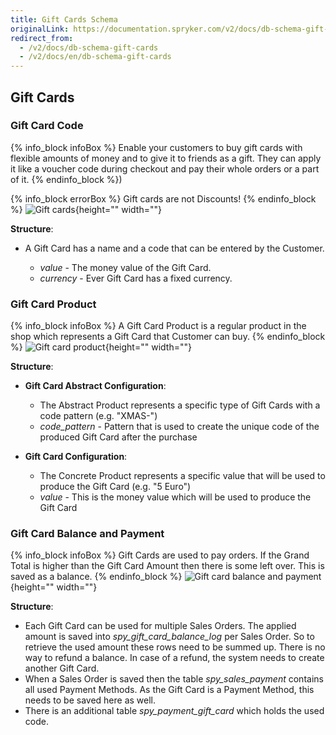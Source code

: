 ```yaml
---
title: Gift Cards Schema
originalLink: https://documentation.spryker.com/v2/docs/db-schema-gift-cards
redirect_from:
  - /v2/docs/db-schema-gift-cards
  - /v2/docs/en/db-schema-gift-cards
---
```



## Gift Cards

### Gift Card Code

{% info_block infoBox %}
Enable your customers to buy gift cards with flexible amounts of money and to give it to friends as a gift. They can apply it like a voucher code during checkout and pay their whole orders or a part of it.
{% endinfo_block %})

{% info_block errorBox %}
Gift cards are not Discounts!
{% endinfo_block %}
![Gift cards](https://spryker.s3.eu-central-1.amazonaws.com/docs/Developer+Guide/Database+Schema+Guide/Gift+Cards+Schema/gift-card.png){height="" width=""}

**Structure**:

* A Gift Card has a name and a code that can be entered by the Customer.

  - *value* - The money value of the Gift Card.
  - *currency* - Ever Gift Card has a fixed currency.


### Gift Card Product

{% info_block infoBox %}
A Gift Card Product is a regular product in the shop which represents a Gift Card that Customer can buy.
{% endinfo_block %}
![Gift card product](https://spryker.s3.eu-central-1.amazonaws.com/docs/Developer+Guide/Database+Schema+Guide/Gift+Cards+Schema/gift-card-product.png){height="" width=""}

**Structure**:

* **Gift Card Abstract Configuration**:

  - The Abstract Product represents a specific type of Gift Cards with a code pattern (e.g. "XMAS-")
  - *code_pattern* - Pattern that is used to create the unique code of the produced Gift Card after the purchase

* **Gift Card Configuration**:

  - The Concrete Product represents a specific value that will be used to produce the Gift Card (e.g. "5 Euro")
  - *value* - This is the money value which will be used to produce the Gift Card


### Gift Card Balance and Payment

{% info_block infoBox %}
Gift Cards are used to pay orders. If the Grand Total is higher than the Gift Card Amount then there is some left over. This is saved as a balance.
{% endinfo_block %}
![Gift card balance and payment](https://spryker.s3.eu-central-1.amazonaws.com/docs/Developer+Guide/Database+Schema+Guide/Gift+Cards+Schema/gift-card-purchase-payment.png){height="" width=""}

**Structure**:

* Each Gift Card can be used for multiple Sales Orders. The applied amount is saved into *spy_gift_card_balance_log* per Sales Order. So to retrieve the used amount these rows need to be summed up. There is no way to refund a balance. In case of a refund, the system needs to create another Gift Card.
* When a Sales Order is saved then the table *spy_sales_payment* contains all used Payment Methods. As the Gift Card is a Payment Method, this needs to be saved here as well.
* There is an additional table *spy_payment_gift_card* which holds the used code.
